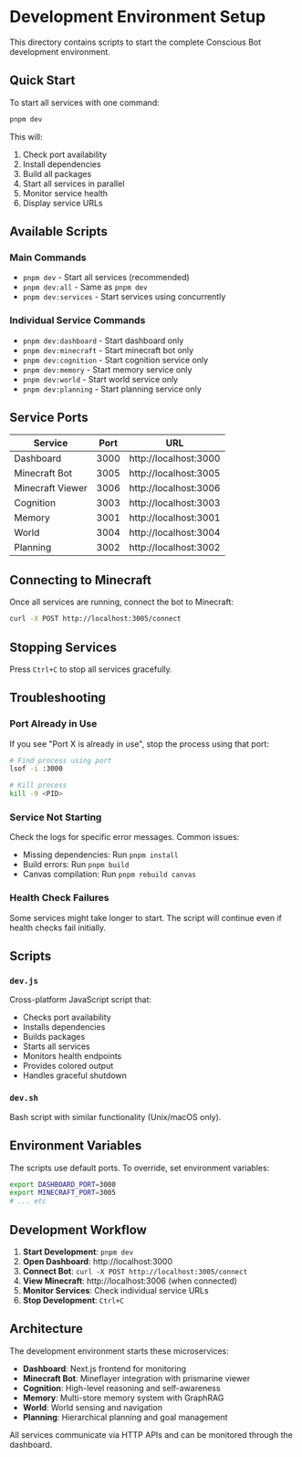 # Development Environment Setup

This directory contains scripts to start the complete Conscious Bot development environment.

## Quick Start

To start all services with one command:

```bash
pnpm dev
```

This will:
1. Check port availability
2. Install dependencies
3. Build all packages
4. Start all services in parallel
5. Monitor service health
6. Display service URLs

## Available Scripts

### Main Commands
- `pnpm dev` - Start all services (recommended)
- `pnpm dev:all` - Same as `pnpm dev`
- `pnpm dev:services` - Start services using concurrently

### Individual Service Commands
- `pnpm dev:dashboard` - Start dashboard only
- `pnpm dev:minecraft` - Start minecraft bot only
- `pnpm dev:cognition` - Start cognition service only
- `pnpm dev:memory` - Start memory service only
- `pnpm dev:world` - Start world service only
- `pnpm dev:planning` - Start planning service only

## Service Ports

| Service | Port | URL |
|---------|------|-----|
| Dashboard | 3000 | http://localhost:3000 |
| Minecraft Bot | 3005 | http://localhost:3005 |
| Minecraft Viewer | 3006 | http://localhost:3006 |
| Cognition | 3003 | http://localhost:3003 |
| Memory | 3001 | http://localhost:3001 |
| World | 3004 | http://localhost:3004 |
| Planning | 3002 | http://localhost:3002 |

## Connecting to Minecraft

Once all services are running, connect the bot to Minecraft:

```bash
curl -X POST http://localhost:3005/connect
```

## Stopping Services

Press `Ctrl+C` to stop all services gracefully.

## Troubleshooting

### Port Already in Use
If you see "Port X is already in use", stop the process using that port:

```bash
# Find process using port
lsof -i :3000

# Kill process
kill -9 <PID>
```

### Service Not Starting
Check the logs for specific error messages. Common issues:
- Missing dependencies: Run `pnpm install`
- Build errors: Run `pnpm build`
- Canvas compilation: Run `pnpm rebuild canvas`

### Health Check Failures
Some services might take longer to start. The script will continue even if health checks fail initially.

## Scripts

### `dev.js`
Cross-platform JavaScript script that:
- Checks port availability
- Installs dependencies
- Builds packages
- Starts all services
- Monitors health endpoints
- Provides colored output
- Handles graceful shutdown

### `dev.sh`
Bash script with similar functionality (Unix/macOS only).

## Environment Variables

The scripts use default ports. To override, set environment variables:

```bash
export DASHBOARD_PORT=3000
export MINECRAFT_PORT=3005
# ... etc
```

## Development Workflow

1. **Start Development**: `pnpm dev`
2. **Open Dashboard**: http://localhost:3000
3. **Connect Bot**: `curl -X POST http://localhost:3005/connect`
4. **View Minecraft**: http://localhost:3006 (when connected)
5. **Monitor Services**: Check individual service URLs
6. **Stop Development**: `Ctrl+C`

## Architecture

The development environment starts these microservices:

- **Dashboard**: Next.js frontend for monitoring
- **Minecraft Bot**: Mineflayer integration with prismarine viewer
- **Cognition**: High-level reasoning and self-awareness
- **Memory**: Multi-store memory system with GraphRAG
- **World**: World sensing and navigation
- **Planning**: Hierarchical planning and goal management

All services communicate via HTTP APIs and can be monitored through the dashboard.
